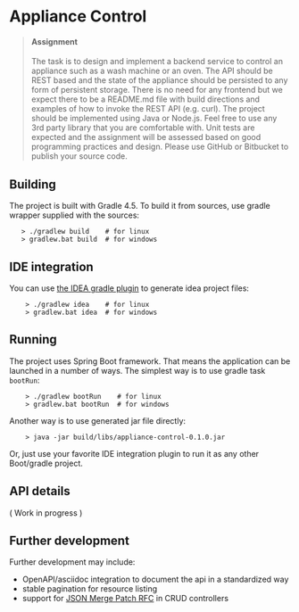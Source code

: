 Appliance Control 
=================

> #### Assignment
> The task is to design and implement a backend service to control an appliance such as a wash machine or an oven. The API should be REST
> based and the state of the appliance should be persisted to any form of persistent storage. There is no need for any frontend but we expect there
> to be a README.md file with build directions and examples of how to invoke the REST API (e.g. curl).
> The project should be implemented using Java or Node.js. Feel free to use any 3rd party library that you are comfortable with. Unit tests are
> expected and the assignment will be assessed based on good programming practices and design.
> Please use GitHub or Bitbucket to publish your source code.

## Building
The project is built with Gradle 4.5. To build it from sources, use gradle wrapper supplied with the sources:
```
   > ./gradlew build    # for linux
   > gradlew.bat build  # for windows
```

## IDE integration
You can use [the IDEA gradle plugin](https://docs.gradle.org/current/userguide/idea_plugin.html) to generate idea project files:
```
    > ./gradlew idea    # for linux
    > gradlew.bat idea  # for windows
```

## Running
The project uses Spring Boot framework. That means the application 
can be launched in a number of ways. The simplest way is to use gradle 
task `bootRun`:
```
    > ./gradlew bootRun    # for linux
    > gradlew.bat bootRun  # for windows
```
Another way is to use generated jar file directly:
```
    > java -jar build/libs/appliance-control-0.1.0.jar
```
Or, just use your favorite IDE integration plugin to run it as any other Boot/gradle project.

## API details

( Work in progress )

## Further development
Further development may include:
- OpenAPI/asciidoc integration to document the api in a standardized way
- stable pagination for resource listing
- support for [JSON Merge Patch RFC](https://tools.ietf.org/html/rfc7396) in CRUD controllers